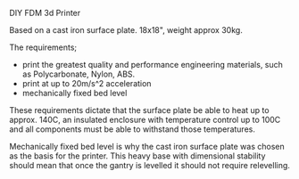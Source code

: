 DIY FDM 3d Printer

Based on a cast iron surface plate. 18x18", weight approx 30kg.

The requirements; 

- print the greatest quality and performance engineering materials, such as Polycarbonate, Nylon, ABS.
- print at up to 20m/s^2 acceleration
- mechanically fixed bed level

These requirements dictate that the surface plate be able to heat up to approx. 140C, 
an insulated enclosure with temperature control up to 100C and all components must be able to withstand those temperatures.

Mechanically fixed bed level is why the cast iron surface plate was chosen as the basis for the printer. This heavy base with dimensional 
stability should mean that once the gantry is levelled it should not require relevelling.
